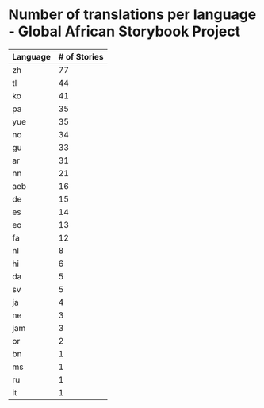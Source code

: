 # Number of translations per language - Global African Storybook Project

Language | # of Stories
-------- | ------------
zh | 77
tl | 44
ko | 41
pa | 35
yue | 35
no | 34
gu | 33
ar | 31
nn | 21
aeb | 16
de | 15
es | 14
eo | 13
fa | 12
nl | 8
hi | 6
da | 5
sv | 5
ja | 4
ne | 3
jam | 3
or | 2
bn | 1
ms | 1
ru | 1
it | 1
